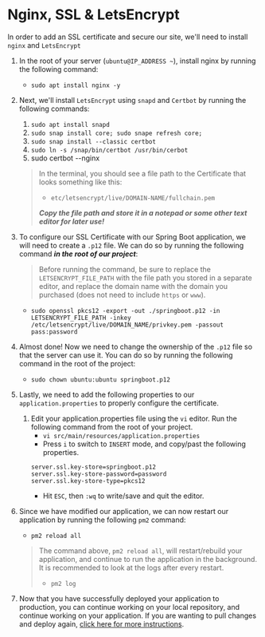 # Nginx, SSL & LetsEncrypt

In order to add an SSL certificate and secure our site, we'll need to install `nginx` and `LetsEncrypt`

1. In the root of your server (`ubuntu@IP_ADDRESS ~`), install nginx by running the following command:
    - `sudo apt install nginx -y`
2. Next, we'll install `LetsEncrypt` using `snapd` and `Certbot` by running the following commands:
    1. `sudo apt install snapd`
    2. `sudo snap install core; sudo snape refresh core;`
    3. `sudo snap install --classic certbot`
    4. `sudo ln -s /snap/bin/certbot /usr/bin/cerbot`
    5. sudo certbot --nginx
    > In the terminal, you should see a file path to the Certificate that looks something like this:
    > - `etc/letsencrypt/live/DOMAIN-NAME/fullchain.pem`
    >
    > ***Copy the file path and store it in a notepad or some other text editor for later use!***
3. To configure our SSL Certificate with our Spring Boot application, we will need to create a `.p12` file. We can do so by running the following command ***in the root of our project***:
    > Before running the command, be sure to replace the `LETSENCRYPT_FILE_PATH` with the file path you stored in a separate editor, and replace the domain name with the domain you purchased (does not need to include `https` or `www`).
    - `sudo openssl pkcs12 -export -out ./springboot.p12 -in LETSENCRYPT_FILE_PATH -inkey /etc/letsencrypt/live/DOMAIN_NAME/privkey.pem -passout pass:password`
4. Almost done! Now we need to change the ownership of the `.p12` file so that the server can use it. You can do so by running the following command in the root of the project:
    - `sudo chown ubuntu:ubuntu springboot.p12`
5. Lastly, we need to add the following properties to our `application.properties` to properly configure the certificate.
    1. Edit your application.properties file using the `vi` editor. Run the following command from the root of your project.
        - `vi src/main/resources/application.properties`
        - Press `i` to switch to `INSERT` mode, and copy/past the following properties.
        ```
        server.ssl.key-store=springboot.p12
        server.ssl.key-store-password=password
        server.ssl.key-store-type=pkcs12
        ```
        - Hit `ESC`, then `:wq` to write/save and quit the editor.
6. Since we have modified our application, we can now restart our application by running the following `pm2` command:
    - `pm2 reload all`
    > The command above, `pm2 reload all`, will restart/rebuild your application, and continue to run the application in the background. It is recommended to look at the logs after every restart.
    > - `pm2 log`

7. Now that you have successfully deployed your application to production, you can continue working on your local repository, and continue working on your application. If you are wanting to pull changes and deploy again, [click here for more instructions](../update-docs/update-server.md).